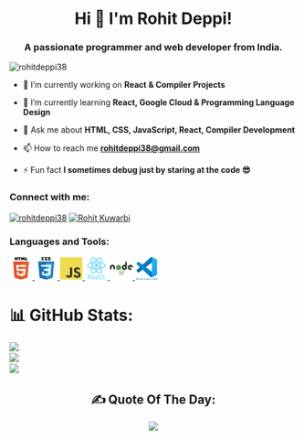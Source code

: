 <h1 align="center">Hi 👋 I'm Rohit Deppi!</h1>
<h3 align="center">A passionate programmer and web developer from India.</h3>

<p align="left"> 
  <img src="https://komarev.com/ghpvc/?username=rohitdeppi38&label=Profile%20views&color=0e75b6&style=for-the-badge" alt="rohitdeppi38" /> 
</p>

- 🔭 I’m currently working on **React & Compiler Projects**

- 🌱 I’m currently learning **React, Google Cloud & Programming Language Design**

- 💬 Ask me about **HTML, CSS, JavaScript, React, Compiler Development**

- 📫 How to reach me **rohitdeppi38@gmail.com**

- ⚡ Fun fact **I sometimes debug just by staring at the code 😎**

<h3 align="left">Connect with me:</h3>
<p align="left">
<a href="https://github.com/rohitdeppi38" target="blank"><img align="center" src="https://raw.githubusercontent.com/rahuldkjain/github-profile-readme-generator/master/src/images/icons/Social/github.svg" alt="rohitdeppi38" height="30" width="40" /></a>
<a href="https://www.linkedin.com/in/rohit-kuwarbi" target="blank"><img align="center" src="https://raw.githubusercontent.com/rahuldkjain/github-profile-readme-generator/master/src/images/icons/Social/linkedin.svg" alt="Rohit Kuwarbi" height="30" width="40" /></a>
</p>

<h3 align="left">Languages and Tools:</h3>
<p align="left">
  <a href="https://www.w3.org/html/" target="_blank" rel="noreferrer">
    <img src="https://raw.githubusercontent.com/devicons/devicon/master/icons/html5/html5-original-wordmark.svg" alt="html5" width="40" height="40"/> 
  </a>
  <a href="https://www.w3schools.com/css/" target="_blank" rel="noreferrer"> 
    <img src="https://raw.githubusercontent.com/devicons/devicon/master/icons/css3/css3-original-wordmark.svg" alt="css3" width="40" height="40"/> 
  </a>
  <a href="https://developer.mozilla.org/en-US/docs/Web/JavaScript" target="_blank" rel="noreferrer"> 
    <img src="https://raw.githubusercontent.com/devicons/devicon/master/icons/javascript/javascript-original.svg" alt="javascript" width="40" height="40"/> 
  </a>
  <a href="https://react.dev/" target="_blank" rel="noreferrer"> 
    <img src="https://raw.githubusercontent.com/devicons/devicon/master/icons/react/react-original-wordmark.svg" alt="react" width="40" height="40"/> 
  </a>
  <a href="https://nodejs.org" target="_blank" rel="noreferrer"> 
    <img src="https://raw.githubusercontent.com/devicons/devicon/master/icons/nodejs/nodejs-original-wordmark.svg" alt="nodejs" width="40" height="40"/> 
  </a>
  <a href="https://code.visualstudio.com/" target="_blank" rel="noreferrer"> 
    <img src="https://raw.githubusercontent.com/devicons/devicon/master/icons/vscode/vscode-original-wordmark.svg" alt="vscode" width="40" height="40"/> 
  </a>
</p>

# 📊 GitHub Stats:
![](https://github-readme-stats.vercel.app/api?username=rohitdeppi38&theme=dark&hide_border=false&include_all_commits=false&count_private=false)<br/>
![](https://github-readme-streak-stats.herokuapp.com/?user=rohitdeppi38&theme=dark&hide_border=false)<br/>
![](https://github-readme-stats.vercel.app/api/top-langs/?username=rohitdeppi38&theme=dark&hide_border=false&include_all_commits=false&count_private=false&layout=compact)

<div align="center"> 
  <h2>✍️ Quote Of The Day:</h2>
  <img src="https://quotes-github-readme.vercel.app/api?type=horizontal&theme=radical">
</div>
